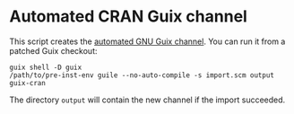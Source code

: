 # Automated CRAN Guix channel

This script creates the [automated GNU Guix
channel](https://github.com/guix-science/guix-cran). You can run it from
a patched Guix checkout:

    guix shell -D guix
    /path/to/pre-inst-env guile --no-auto-compile -s import.scm output guix-cran

The directory `output` will contain the new channel if the import succeeded.

